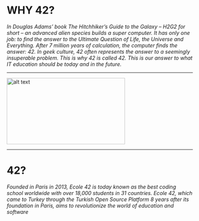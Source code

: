# WHY 42?

*In Douglas Adams’ book The Hitchhiker’s Guide to the Galaxy – H2G2 for short – an advanced alien species builds a super computer. It has only one job: to find the answer to the Ultimate Question of Life, the Universe and Everything. After 7 million years of calculation, the computer finds the answer: 42. In geek culture, 42 often represents the answer to a seemingly insuperable problem. This is why 42 is called 42. This is our answer to what IT education should be today and in the future.*

-------------------------------------------------------------------------------------------------------------------------------

<img src="[http://url/to/img.png](https://github-production-user-asset-6210df.s3.amazonaws.com/97880185/278762590-3ee236ab-ed58-4a37-a46b-b840f7c6838d.jpg)" alt="alt text" width="320" height="180">

-------------------------------------------------------------------------------------------------------------------------------

# 42?
*Founded in Paris in 2013, Ecole 42 is today known as the best coding school worldwide with over 18,000 students in 31 countries. Ecole 42, which came to Turkey through the Turkish Open Source Platform 8 years after its foundation in Paris, aims to revolutionize the world of education and software*
